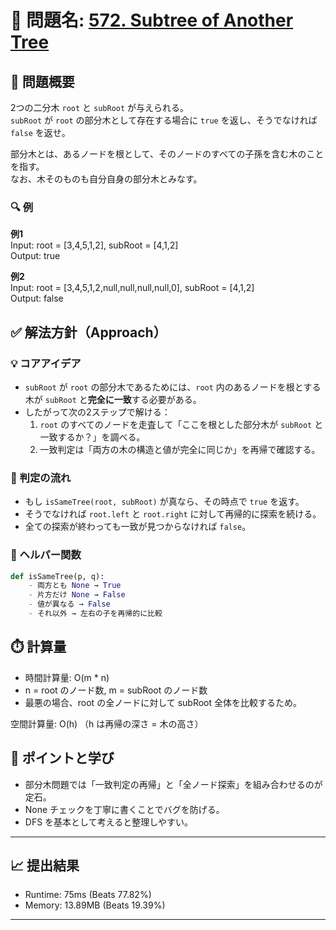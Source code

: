 # 🧩 問題名: [572. Subtree of Another Tree](https://leetcode.com/problems/subtree-of-another-tree/)

## 📝 問題概要

2つの二分木 `root` と `subRoot` が与えられる。  
`subRoot` が `root` の部分木として存在する場合に `true` を返し、そうでなければ `false` を返せ。  

部分木とは、あるノードを根として、そのノードのすべての子孫を含む木のことを指す。  
なお、木そのものも自分自身の部分木とみなす。  

### 🔍 例
**例1**  
Input: root = [3,4,5,1,2], subRoot = [4,1,2]  
Output: true  

**例2**  
Input: root = [3,4,5,1,2,null,null,null,null,0], subRoot = [4,1,2]  
Output: false  

## ✅ 解法方針（Approach）

### 💡 コアアイデア
- `subRoot` が `root` の部分木であるためには、`root` 内のあるノードを根とする木が `subRoot` と**完全に一致**する必要がある。
- したがって次の2ステップで解ける：
  1. `root` のすべてのノードを走査して「ここを根とした部分木が `subRoot` と一致するか？」を調べる。
  2. 一致判定は「両方の木の構造と値が完全に同じか」を再帰で確認する。

### 🧠 判定の流れ
- もし `isSameTree(root, subRoot)` が真なら、その時点で `true` を返す。
- そうでなければ `root.left` と `root.right` に対して再帰的に探索を続ける。
- 全ての探索が終わっても一致が見つからなければ `false`。

### 🔑 ヘルパー関数
```python
def isSameTree(p, q):
    - 両方とも None → True
    - 片方だけ None → False
    - 値が異なる → False
    - それ以外 → 左右の子を再帰的に比較
```

## ⏱️ 計算量
- 時間計算量: O(m * n)
- n = root のノード数, m = subRoot のノード数
- 最悪の場合、root の全ノードに対して subRoot 全体を比較するため。

空間計算量: O(h) （h は再帰の深さ = 木の高さ）

## 🧠 ポイントと学び
- 部分木問題では「一致判定の再帰」と「全ノード探索」を組み合わせるのが定石。
- None チェックを丁寧に書くことでバグを防げる。
- DFS を基本として考えると整理しやすい。

---

## 📈 提出結果
- Runtime: 75ms (Beats 77.82%)  
- Memory: 13.89MB (Beats 19.39%)  

---
